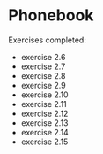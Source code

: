 <!-- @format -->

# Phonebook

Exercises completed:

-   exercise 2.6
-   exercise 2.7
-   exercise 2.8
-   exercise 2.9
-   exercise 2.10
-   exercise 2.11
-   exercise 2.12
-   exercise 2.13
-   exercise 2.14
-   exercise 2.15
